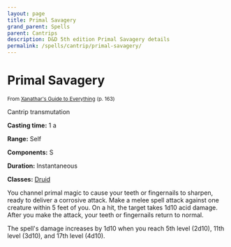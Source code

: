```yaml
---
layout: page
title: Primal Savagery
grand_parent: Spells
parent: Cantrips 
description: D&D 5th edition Primal Savagery details
permalink: /spells/cantrip/primal-savagery/
---
```


# Primal Savagery

<small>From <a target="_blank" href="https://dnd.wizards.com/products/tabletop-games/rpg-products/xanathars-guide-everything">Xanathar's Guide to Everything</a> (p. 163)</small>

Cantrip transmutation

**Casting time:** 1 a

**Range:** Self

**Components:** S 

**Duration:** Instantaneous

**Classes:** [Druid](/classes/druid/)

You channel primal magic to cause your teeth or fingernails to sharpen, ready to deliver a corrosive attack. Make a melee spell attack against one creature within 5 feet of you. On a hit, the target takes 1d10 acid damage. After you make the attack, your teeth or fingernails return to normal.

   The spell's damage increases by 1d10 when you reach 5th level (2d10), 11th level (3d10), and 17th level (4d10).